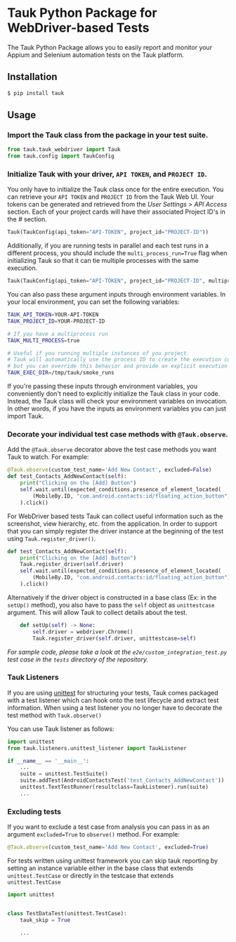 # Tauk Python Package for WebDriver-based Tests

The Tauk Python Package allows you to easily report and monitor your Appium and Selenium automation tests on the Tauk platform.

## Installation

```bash
$ pip install tauk
```



## Usage

### Import the Tauk class from the package in your test suite.

```python
from tauk.tauk_webdriver import Tauk
from tauk.config import TaukConfig
```



### Initialize Tauk with your driver, `API TOKEN`, and `PROJECT ID`.

You only have to initialize the Tauk class once for the entire execution. 
You can retrieve your `API TOKEN` and `PROJECT ID` from the Tauk Web UI. 
Your tokens can be generated and retrieved from the _User Settings > API Access_ section. 
Each of your project cards will have their associated Project ID's in the _#_ section.

```python
Tauk(TaukConfig(api_token="API-TOKEN", project_id="PROJECT-ID"))
```

Additionally, if you are running tests in parallel and each test runs in a different process, 
you should include the `multi_process_run=True` flag when initializing Tauk 
so that it can tie multiple processes with the same execution.

```python
Tauk(TaukConfig(api_token="API-TOKEN", project_id="PROJECT-ID", multiprocess_run=True))
```

You can also pass these argument inputs through environment variables. 
In your local environment, you can set the following variables:

```bash
TAUK_API_TOKEN=YOUR-API-TOKEN
TAUK_PROJECT_ID=YOUR-PROJECT-ID

# If you have a multiprocess run
TAUK_MULTI_PROCESS=true

# Useful if you running multiple instances of you project. 
# Tauk will automatically use the process ID to create the execution context, 
# but you can override this behavior and provide an explicit execution dir if needed
TAUK_EXEC_DIR=/tmp/tauk/smoke_runs
```

If you're passing these inputs through environment variables, 
you conveniently don't need to explicitly initialize the Tauk class in your code. 
Instead, the Tauk class will check your environment variables on invocation. 
In other words, if you have the inputs as environment variables you can just import Tauk.



### Decorate your individual test case methods with `@Tauk.observe`.

Add the `@Tauk.observe` decorator above the test case methods you want Tauk to watch. For example:

```python
@Tauk.observe(custom_test_name='Add New Contact', excluded=False)
def test_Contacts_AddNewContact(self):
	print("Clicking on the [Add] Button")
	self.wait.until(expected_conditions.presence_of_element_located(
		(MobileBy.ID, "com.android.contacts:id/floating_action_button"))
	).click()
```

For WebDriver based tests Tauk can collect useful information such as the screenshot, 
view hierarchy, etc. from the application. In order to support that you can simply register the driver instance 
at the beginning of the test using `Tauk.register_driver()`.

```python
def test_Contacts_AddNewContact(self):
	print("Clicking on the [Add] Button")
	Tauk.register_driver(self.driver)
	self.wait.until(expected_conditions.presence_of_element_located(
		(MobileBy.ID, "com.android.contacts:id/floating_action_button"))
	).click()
```

Alternatively if the driver object is constructed in a base class (Ex: in the `setUp()` method), 
you also have to pass the `self` object as `unittestcase` argument. 
This will allow Tauk to collect details about the test.

```python
    def setUp(self) -> None:
        self.driver = webdriver.Chrome()
        Tauk.register_driver(self.driver, unittestcase=self)
```

_For sample code, please take a look at the `e2e/custom_integration_test.py` test case in the `tests` directory of the repository._



### Tauk Listeners

If you are using [unittest](https://docs.python.org/3/library/unittest.html) for structuring your tests, Tauk comes packaged with a test listener which can hook onto the test lifecycle and extract test information. When using a test listener you no longer have to decorate the test method with `Tauk.observe()`

You can use Tauk listener as follows:

```python
import unittest
from tauk.listeners.unittest_listener import TaukListener

if __name__ == '__main__':
    ...
    suite = unittest.TestSuite()
    suite.addTest(AndroidContactsTest('test_Contacts_AddNewContact'))
    unittest.TextTestRunner(resultclass=TaukListener).run(suite)
    ...
```

### Excluding tests

If you want to exclude a test case from analysis you can pass in as an argument `excluded=True` to `observe()` method. For example:

```python
@Tauk.observe(custom_test_name='Add New Contact', excluded=True)
```

For tests written using unittest framework you can skip tauk reporting by setting an instance variable
either in the base class that extends `unittest.TestCase` or directly in the testcase that extends `unittest.TestCase`

```python
import unittest


class TestDataTest(unittest.TestCase):
    tauk_skip = True

    ...

``` 